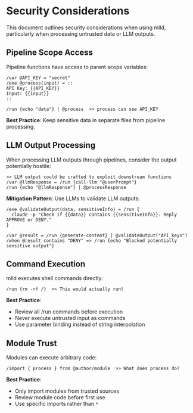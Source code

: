 # Security Considerations

This document outlines security considerations when using mlld, particularly when processing untrusted data or LLM outputs.

## Pipeline Scope Access

Pipeline functions have access to parent scope variables:

```mlld
/var @API_KEY = "secret"
/exe @process(input) = ::
API Key: {{API_KEY}}
Input: {{input}}
::

/run {echo "data"} | @process  >> process can see API_KEY
```

**Best Practice**: Keep sensitive data in separate files from pipeline processing.

## LLM Output Processing

When processing LLM outputs through pipelines, consider the output potentially hostile:

```mlld
>> LLM output could be crafted to exploit downstream functions
/var @llmResponse = /run {call-llm "@userPrompt"}
/run {echo "@llmResponse"} | @processResponse
```

**Mitigation Pattern**: Use LLMs to validate LLM outputs:

```mlld
/exe @validateOutput(data, sensitiveInfo) = /run {
  claude -p "Check if {{data}} contains {{sensitiveInfo}}. Reply APPROVE or DENY."
}

/var @result = /run {generate-content} | @validateOutput("API keys")
/when @result contains "DENY" => /run {echo "Blocked potentially sensitive output"}
```

## Command Execution

mlld executes shell commands directly:

```mlld
/run {rm -rf /}  >> This would actually run!
```

**Best Practice**: 
- Review all /run commands before execution
- Never execute untrusted input as commands
- Use parameter binding instead of string interpolation

## Module Trust

Modules can execute arbitrary code:

```mlld
/import { process } from @author/module  >> What does process do?
```

**Best Practice**:
- Only import modules from trusted sources
- Review module code before first use
- Use specific imports rather than `*`